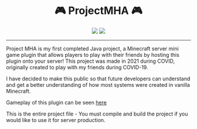 
<h1 align="center">🎮 ProjectMHA 🎮</h1>
<p align="center">
<img src="https://img.shields.io/github/license/Hadences/ProjectMHA">
<img src="https://img.shields.io/github/watchers/Hadences/ProjectMHA?style=social">
</p>

---

Project MHA is my first completed Java project, a Minecraft server mini game plugin that allows players to play with their friends by hosting this plugin onto your server! This project was made in 2021 during COVID, originally created to play with my friends during COVID-19.

I have decided to make this public so that future developers can understand and get a better understanding of how most systems were created in vanilla Minecraft.

Gameplay of this plugin can be seen [here](https://youtu.be/omcMQhTf1b0)

This is the entire project file - You must compile and build the project if you would like to use it for server production.





